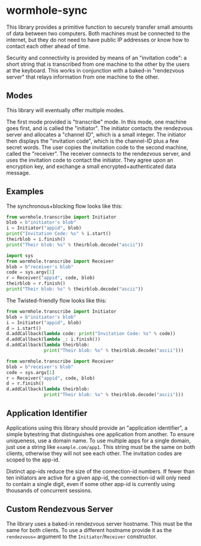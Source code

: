 # wormhole-sync

This library provides a primitive function to securely transfer small amounts
of data between two computers. Both machines must be connected to the
internet, but they do not need to have public IP addresses or know how to
contact each other ahead of time.

Security and connectivity is provided by means of an "invitation code": a
short string that is transcribed from one machine to the other by the users
at the keyboard. This works in conjunction with a baked-in "rendezvous
server" that relays information from one machine to the other.

## Modes

This library will eventually offer multiple modes.

The first mode provided is "transcribe" mode. In this mode, one machine goes
first, and is called the "initiator". The initiator contacts the rendezvous
server and allocates a "channel ID", which is a small integer. The initiator
then displays the "invitation code", which is the channel-ID plus a few
secret words. The user copies the invitation code to the second machine,
called the "receiver". The receiver connects to the rendezvous server, and
uses the invitation code to contact the initiator. They agree upon an
encryption key, and exchange a small encrypted+authenticated data message.

## Examples

The synchronous+blocking flow looks like this:

```python
from wormhole.transcribe import Initiator
blob = b"initiator's blob"
i = Initiator("appid", blob)
print("Invitation Code: %s" % i.start()
theirblob = i.finish()
print("Their blob: %s" % theirblob.decode("ascii"))
```

```python
import sys
from wormhole.transcribe import Receiver
blob = b"receiver's blob"
code = sys.argv[1]
r = Receiver("appid", code, blob)
theirblob = r.finish()
print("Their blob: %s" % theirblob.decode("ascii"))
```

The Twisted-friendly flow looks like this:

```python
from wormhole.transcribe import Initiator
blob = b"initiator's blob"
i = Initiator("appid", blob)
d = i.start()
d.addCallback(lambda code: print("Invitation Code: %s" % code))
d.addCallback(lambda _: i.finish())
d.addCallback(lambda theirblob:
              print("Their blob: %s" % theirblob.decode("ascii")))
```

```python
from wormhole.transcribe import Receiver
blob = b"receiver's blob"
code = sys.argv[1]
r = Receiver("appid", code, blob)
d = r.finish()
d.addCallback(lambda theirblob:
              print("Their blob: %s" % theirblob.decode("ascii")))
```

## Application Identifier

Applications using this library should provide an "application identifier", a
simple bytestring that distinguishes one application from another. To ensure
uniqueness, use a domain name. To use multiple apps for a single domain, just
use a string like `example.com/app1`. This string must be the same on both
clients, otherwise they will not see each other. The invitation codes are
scoped to the app-id.

Distinct app-ids reduce the size of the connection-id numbers. If fewer than
ten initiators are active for a given app-id, the connection-id will only
need to contain a single digit, even if some other app-id is currently using
thousands of concurrent sessions.

## Custom Rendezvous Server

The library uses a baked-in rendezvous server hostname. This must be the same
for both clients. To use a different hostname provide it as the `rendezvous=`
argument to the `Initiator`/`Receiver` constructor.
